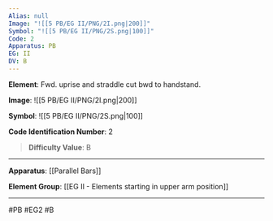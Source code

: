 ```yaml
---
Alias: null
Image: "![[5 PB/EG II/PNG/2I.png|200]]"
Symbol: "![[5 PB/EG II/PNG/2S.png|100]]"
Code: 2
Apparatus: PB
EG: II
DV: B
---
```

**Element**: Fwd. uprise and straddle cut bwd to handstand.

**Image**:
![[5 PB/EG II/PNG/2I.png|200]]

**Symbol**:
![[5 PB/EG II/PNG/2S.png|100]]

**Code Identification Number**: 2

>**Difficulty Value**: B

___
**Apparatus**: [[Parallel Bars]]

**Element Group**: [[EG II -  Elements starting in upper arm position]]
___
#PB #EG2 #B
